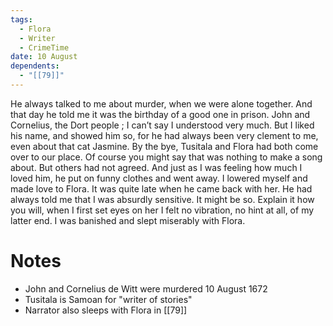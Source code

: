 ```yaml
---
tags:
  - Flora
  - Writer
  - CrimeTime
date: 10 August
dependents:
  - "[[79]]"
---
```

He always talked to me about murder, when we were alone together. And that day he told me it was the birthday of a good one in prison. John and Cornelius, the Dort people ; I can’t say I understood very much. But I liked his name, and showed him so, for he had always been very clement to me, even about that cat Jasmine. By the bye, Tusitala and Flora had both come over to our place. Of course you might say that was nothing to make a song about. But others had not agreed. And just as I was feeling how much I loved him, he put on funny clothes and went away. I lowered myself and made love to Flora. It was quite late when he came back with her. He had always told me that I was absurdly sensitive. It might be so. Explain it how you will, when I first set eyes on her I felt no vibration, no hint at all, of my latter end. I was banished and slept miserably with Flora.

# Notes
- John and Cornelius de Witt were murdered 10 August 1672
- Tusitala is Samoan for "writer of stories"
- Narrator also sleeps with Flora in [[79]]